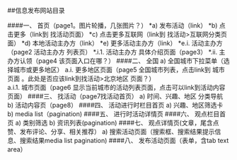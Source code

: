 ##信息发布网站目录

####一、 首页（page1。图片轮播，几张图片？）
*a) 发布活动（link）
*b) 点击更多（link到 找活动页面）
*c) 点击更多互联网（link到 找活动>互联网分类页面）
*d) 本地活动主办方（link）
*e) 更多活动主办方（link）
*e.i. 活动主办方（page2 活动主办方 列表页）
*.i.1. 活动主办方 具体介绍页面（page3）
*.ii. 主办方认领（page4  该页面入口在哪？）
####二、 全国 
a) 全国城市下拉菜单（选择城市或更多地区）
a.i. 更多地区页面（page5 全国城市列表，点击link到 城市页面 。此处是否应该link到找活动>北京地区 页面？）  
a.i.1. 城市页面（page6 显示当前城市的活动列表页面，点击可以link到活动内容页面）
####三、 找活动（page7找活动首页）
a) 时间、兴趣、地区 分类导航
b) 活动内容页（page8）
####四、 活动进行时栏目首页
a) 兴趣、地区筛选卡
b) media list（pagination)
####五、   进行时活动详情页
####六、 观点栏目首页
a) 类别筛选
b) 资讯列表(pagination)
####七、   观点详情页(文章，尾含点赞、发布评论、分享、相关推荐）
a) 搜索活动页面（搜索框、搜索结果提示信息、搜索结果media list pagination)
####八、 发布活动页面（表单，含tab text area）
